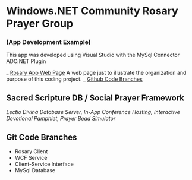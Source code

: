 # Windows.NET Community Rosary Prayer Group 
### (App Development Example)

This app was developed using Visual Studio with the MySql Connector ADO.NET Plugin

_ [Rosary App Web Page](http://mezcel.wixsite.com/rosary) A web page just to illustrate the organization and purpose of this coding project.
_ [Github Code Branches](https://github.com/mezcel/rosary/branches)


## Sacred Scripture DB / Social Prayer Framework
_Lectio Divina Database Server,_
_In-App Conference Hosting,_
_Interactive Devotional Pamphlet,_
_Prayer Bead Simulator_

## Git Code Branches

* Rosary Client
* WCF Service
* Client-Service Interface
* MySql Database
